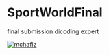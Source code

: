 # SportWorldFinal
final submission dicoding expert



[![mchafiz](https://circleci.com/gh/mchafiz/SportWorldFinal.svg?style=shield)](https://circleci.com/gh/mchafiz/SportWorldFinal)
